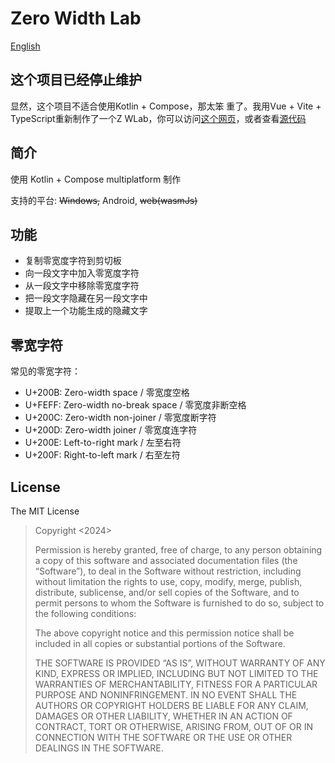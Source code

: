 # Zero Width Lab

[English](Readme.md)

## 这个项目已经停止维护

显然，这个项目不适合使用Kotlin + Compose，那太笨
重了。我用Vue + Vite + TypeScript重新制作了一个Z
WLab，你可以访问[这个网页](https://zwlab.pages.dev/)，或者查看[源代码](https://github.com/BinTianqi/ZWLab/)

## 简介

使用 Kotlin + Compose multiplatform 制作

支持的平台: ~~Windows,~~ Android, ~~web(wasmJs)~~

## 功能

- 复制零宽度字符到剪切板
- 向一段文字中加入零宽度字符
- 从一段文字中移除零宽度字符
- 把一段文字隐藏在另一段文字中
- 提取上一个功能生成的隐藏文字

## 零宽字符

常见的零宽字符：

- U+200B: Zero-width space / 零宽度空格
- U+FEFF: Zero-width no-break space / 零宽度非断空格
- U+200C: Zero-width non-joiner / 零宽度断字符
- U+200D: Zero-width joiner / 零宽度连字符
- U+200E: Left-to-right mark / 左至右符
- U+200F: Right-to-left mark / 右至左符

## License

The MIT License

> Copyright <2024> <Bin Tianqi>
>
> Permission is hereby granted, free of charge, to any person obtaining a copy of this software and associated documentation files (the “Software”), to deal in the Software without restriction, including without limitation the rights to use, copy, modify, merge, publish, distribute, sublicense, and/or sell copies of the Software, and to permit persons to whom the Software is furnished to do so, subject to the following conditions:
>
> The above copyright notice and this permission notice shall be included in all copies or substantial portions of the Software.
>
> THE SOFTWARE IS PROVIDED “AS IS”, WITHOUT WARRANTY OF ANY KIND, EXPRESS OR IMPLIED, INCLUDING BUT NOT LIMITED TO THE WARRANTIES OF MERCHANTABILITY, FITNESS FOR A PARTICULAR PURPOSE AND NONINFRINGEMENT. IN NO EVENT SHALL THE AUTHORS OR COPYRIGHT HOLDERS BE LIABLE FOR ANY CLAIM, DAMAGES OR OTHER LIABILITY, WHETHER IN AN ACTION OF CONTRACT, TORT OR OTHERWISE, ARISING FROM, OUT OF OR IN CONNECTION WITH THE SOFTWARE OR THE USE OR OTHER DEALINGS IN THE SOFTWARE.

